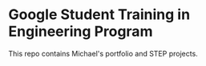 # Google Student Training in Engineering Program

This repo contains Michael's portfolio and STEP projects.


